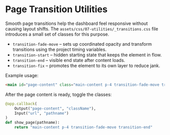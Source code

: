 # Page Transition Utilities

Smooth page transitions help the dashboard feel responsive without causing layout shifts.  The
`assets/css/07-utilities/_transitions.css` file introduces a small set of classes for this purpose.

- `transition-fade-move` – sets up coordinated opacity and transform transitions using the project
  timing variables.
- `transition-start` – hidden starting state that keeps the element in flow.
- `transition-end` – visible end state after content loads.
- `transition-fix` – promotes the element to its own layer to reduce jank.

Example usage:

```html
<main id="page-content" class="main-content p-4 transition-fade-move transition-start"></main>
```

After the page content is ready, toggle the classes:

```python
@app.callback(
    Output("page-content", "className"),
    Input("url", "pathname")
)
def show_page(pathname):
    return "main-content p-4 transition-fade-move transition-end"
```
